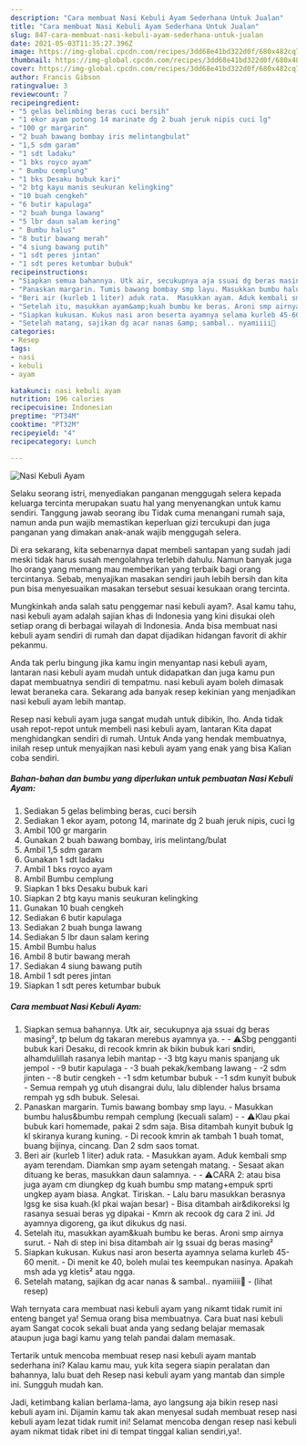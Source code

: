 ```yaml
---
description: "Cara membuat Nasi Kebuli Ayam Sederhana Untuk Jualan"
title: "Cara membuat Nasi Kebuli Ayam Sederhana Untuk Jualan"
slug: 847-cara-membuat-nasi-kebuli-ayam-sederhana-untuk-jualan
date: 2021-05-03T11:35:27.396Z
image: https://img-global.cpcdn.com/recipes/3dd68e41bd322d0f/680x482cq70/nasi-kebuli-ayam-foto-resep-utama.jpg
thumbnail: https://img-global.cpcdn.com/recipes/3dd68e41bd322d0f/680x482cq70/nasi-kebuli-ayam-foto-resep-utama.jpg
cover: https://img-global.cpcdn.com/recipes/3dd68e41bd322d0f/680x482cq70/nasi-kebuli-ayam-foto-resep-utama.jpg
author: Francis Gibson
ratingvalue: 3
reviewcount: 7
recipeingredient:
- "5 gelas belimbing beras cuci bersih"
- "1 ekor ayam potong 14 marinate dg 2 buah jeruk nipis cuci lg"
- "100 gr margarin"
- "2 buah bawang bombay iris melintangbulat"
- "1,5 sdm garam"
- "1 sdt ladaku"
- "1 bks royco ayam"
- " Bumbu cemplung"
- "1 bks Desaku bubuk kari"
- "2 btg kayu manis seukuran kelingking"
- "10 buah cengkeh"
- "6 butir kapulaga"
- "2 buah bunga lawang"
- "5 lbr daun salam kering"
- " Bumbu halus"
- "8 butir bawang merah"
- "4 siung bawang putih"
- "1 sdt peres jintan"
- "1 sdt peres ketumbar bubuk"
recipeinstructions:
- "Siapkan semua bahannya. Utk air, secukupnya aja ssuai dg beras masing², tp belum dg takaran merebus ayamnya ya.  ⚠️Sbg pengganti bubuk kari Desaku, di recook kmrin ak bikin bubuk kari sndiri, alhamdulillah rasanya lebih mantap -3 btg kayu manis spanjang uk jempol -9 butir kapulaga -3 buah pekak/kembang lawang -2 sdm jinten -8 butir cengkeh -1 sdm ketumbar bubuk -1 sdm kunyit bubuk Semua rempah yg utuh disangrai dulu, lalu diblender halus brsama rempah yg sdh bubuk. Selesai."
- "Panaskan margarin. Tumis bawang bombay smp layu. Masukkan bumbu halus&amp;bumbu rempah cemplung (kecuali salam)  ⚠️Klau pkai bubuk kari homemade, pakai 2 sdm saja. Bisa ditambah kunyit bubuk lg kl skiranya kurang kuning. Di recook kmrin ak tambah 1 buah tomat, buang bijinya, cincang. Dan 2 sdm saos tomat."
- "Beri air (kurleb 1 liter) aduk rata.  Masukkan ayam. Aduk kembali smp ayam terendam. Diamkan smp ayam setengah matang. Sesaat akan dituang ke beras, masukkan daun salamnya.  ⚠️CARA 2: atau bisa juga ayam cm diungkep dg kuah bumbu smp matang+empuk sprti ungkep ayam biasa. Angkat. Tiriskan. Lalu baru masukkan berasnya lgsg ke sisa kuah.(kl pkai wajan besar) Bisa ditambah air&amp;dikoreksi lg rasanya sesuai beras yg dipakai Kmrn ak recook dg cara 2 ini. Jd ayamnya digoreng, ga ikut dikukus dg nasi."
- "Setelah itu, masukkan ayam&amp;kuah bumbu ke beras. Aroni smp airnya surut. Nah di step ini bisa ditambah air lg ssuai dg beras masing²"
- "Siapkan kukusan. Kukus nasi aron beserta ayamnya selama kurleb 45-60 menit. Di menit ke 40, boleh mulai tes keempukan nasinya. Apakah msh ada yg kletis² atau ngga."
- "Setelah matang, sajikan dg acar nanas &amp; sambal.. nyamiiii🤤           (lihat resep)"
categories:
- Resep
tags:
- nasi
- kebuli
- ayam

katakunci: nasi kebuli ayam 
nutrition: 196 calories
recipecuisine: Indonesian
preptime: "PT34M"
cooktime: "PT32M"
recipeyield: "4"
recipecategory: Lunch

---
```



![Nasi Kebuli Ayam](https://img-global.cpcdn.com/recipes/3dd68e41bd322d0f/680x482cq70/nasi-kebuli-ayam-foto-resep-utama.jpg)

Selaku seorang istri, menyediakan panganan menggugah selera kepada keluarga tercinta merupakan suatu hal yang menyenangkan untuk kamu sendiri. Tanggung jawab seorang ibu Tidak cuma menangani rumah saja, namun anda pun wajib memastikan keperluan gizi tercukupi dan juga panganan yang dimakan anak-anak wajib menggugah selera.

Di era  sekarang, kita sebenarnya dapat membeli santapan yang sudah jadi meski tidak harus susah mengolahnya terlebih dahulu. Namun banyak juga lho orang yang memang mau memberikan yang terbaik bagi orang tercintanya. Sebab, menyajikan masakan sendiri jauh lebih bersih dan kita pun bisa menyesuaikan masakan tersebut sesuai kesukaan orang tercinta. 



Mungkinkah anda salah satu penggemar nasi kebuli ayam?. Asal kamu tahu, nasi kebuli ayam adalah sajian khas di Indonesia yang kini disukai oleh setiap orang di berbagai wilayah di Indonesia. Anda bisa membuat nasi kebuli ayam sendiri di rumah dan dapat dijadikan hidangan favorit di akhir pekanmu.

Anda tak perlu bingung jika kamu ingin menyantap nasi kebuli ayam, lantaran nasi kebuli ayam mudah untuk didapatkan dan juga kamu pun dapat membuatnya sendiri di tempatmu. nasi kebuli ayam boleh dimasak lewat beraneka cara. Sekarang ada banyak resep kekinian yang menjadikan nasi kebuli ayam lebih mantap.

Resep nasi kebuli ayam juga sangat mudah untuk dibikin, lho. Anda tidak usah repot-repot untuk membeli nasi kebuli ayam, lantaran Kita dapat menghidangkan sendiri di rumah. Untuk Anda yang hendak membuatnya, inilah resep untuk menyajikan nasi kebuli ayam yang enak yang bisa Kalian coba sendiri.

<!--inarticleads1-->

##### Bahan-bahan dan bumbu yang diperlukan untuk pembuatan Nasi Kebuli Ayam:

1. Sediakan 5 gelas belimbing beras, cuci bersih
1. Sediakan 1 ekor ayam, potong 14, marinate dg 2 buah jeruk nipis, cuci lg
1. Ambil 100 gr margarin
1. Gunakan 2 buah bawang bombay, iris melintang/bulat
1. Ambil 1,5 sdm garam
1. Gunakan 1 sdt ladaku
1. Ambil 1 bks royco ayam
1. Ambil  Bumbu cemplung
1. Siapkan 1 bks Desaku bubuk kari
1. Siapkan 2 btg kayu manis seukuran kelingking
1. Gunakan 10 buah cengkeh
1. Sediakan 6 butir kapulaga
1. Sediakan 2 buah bunga lawang
1. Sediakan 5 lbr daun salam kering
1. Ambil  Bumbu halus
1. Ambil 8 butir bawang merah
1. Sediakan 4 siung bawang putih
1. Ambil 1 sdt peres jintan
1. Siapkan 1 sdt peres ketumbar bubuk




<!--inarticleads2-->

##### Cara membuat Nasi Kebuli Ayam:

1. Siapkan semua bahannya. Utk air, secukupnya aja ssuai dg beras masing², tp belum dg takaran merebus ayamnya ya. -  - ⚠️Sbg pengganti bubuk kari Desaku, di recook kmrin ak bikin bubuk kari sndiri, alhamdulillah rasanya lebih mantap - -3 btg kayu manis spanjang uk jempol - -9 butir kapulaga - -3 buah pekak/kembang lawang - -2 sdm jinten - -8 butir cengkeh - -1 sdm ketumbar bubuk - -1 sdm kunyit bubuk - Semua rempah yg utuh disangrai dulu, lalu diblender halus brsama rempah yg sdh bubuk. Selesai.
1. Panaskan margarin. Tumis bawang bombay smp layu. - Masukkan bumbu halus&amp;bumbu rempah cemplung (kecuali salam) -  - ⚠️Klau pkai bubuk kari homemade, pakai 2 sdm saja. Bisa ditambah kunyit bubuk lg kl skiranya kurang kuning. - Di recook kmrin ak tambah 1 buah tomat, buang bijinya, cincang. Dan 2 sdm saos tomat.
1. Beri air (kurleb 1 liter) aduk rata.  - Masukkan ayam. Aduk kembali smp ayam terendam. Diamkan smp ayam setengah matang. - Sesaat akan dituang ke beras, masukkan daun salamnya. -  - ⚠️CARA 2: atau bisa juga ayam cm diungkep dg kuah bumbu smp matang+empuk sprti ungkep ayam biasa. Angkat. Tiriskan. - Lalu baru masukkan berasnya lgsg ke sisa kuah.(kl pkai wajan besar) - Bisa ditambah air&amp;dikoreksi lg rasanya sesuai beras yg dipakai - Kmrn ak recook dg cara 2 ini. Jd ayamnya digoreng, ga ikut dikukus dg nasi.
1. Setelah itu, masukkan ayam&amp;kuah bumbu ke beras. Aroni smp airnya surut. - Nah di step ini bisa ditambah air lg ssuai dg beras masing²
1. Siapkan kukusan. Kukus nasi aron beserta ayamnya selama kurleb 45-60 menit. - Di menit ke 40, boleh mulai tes keempukan nasinya. Apakah msh ada yg kletis² atau ngga.
1. Setelah matang, sajikan dg acar nanas &amp; sambal.. nyamiiii🤤 -           (lihat resep)




Wah ternyata cara membuat nasi kebuli ayam yang nikamt tidak rumit ini enteng banget ya! Semua orang bisa membuatnya. Cara buat nasi kebuli ayam Sangat cocok sekali buat anda yang sedang belajar memasak ataupun juga bagi kamu yang telah pandai dalam memasak.

Tertarik untuk mencoba membuat resep nasi kebuli ayam mantab sederhana ini? Kalau kamu mau, yuk kita segera siapin peralatan dan bahannya, lalu buat deh Resep nasi kebuli ayam yang mantab dan simple ini. Sungguh mudah kan. 

Jadi, ketimbang kalian berlama-lama, ayo langsung aja bikin resep nasi kebuli ayam ini. Dijamin kamu tak akan menyesal sudah membuat resep nasi kebuli ayam lezat tidak rumit ini! Selamat mencoba dengan resep nasi kebuli ayam nikmat tidak ribet ini di tempat tinggal kalian sendiri,ya!.

